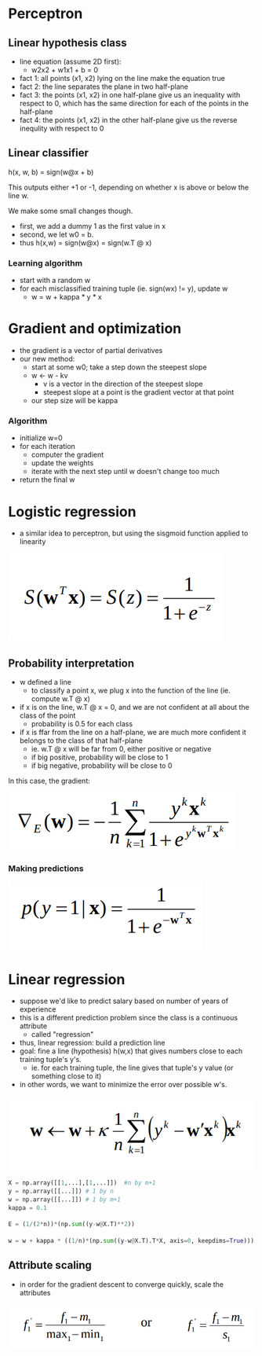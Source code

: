 # Perceptron

## Linear hypothesis class
- line equation (assume 2D first):
  - w2x2 + w1x1 + b = 0
- fact 1: all points (x1, x2) lying on the line make the equation true
- fact 2: the line separates the plane in two half-plane
- fact 3: the points (x1, x2) in one half-plane give us an inequality with respect to 0, which has the same direction for each of the points in the half-plane
- fact 4: the points (x1, x2) in the other half-plane give us the reverse inequlity with respect to 0

## Linear classifier

h(x, w, b) = sign(w@x + b)

This outputs either +1 or -1, depending on whether x is above or below the line w.

We make some small changes though.
- first, we add a dummy 1 as the first value in x
- second, we let w0 = b.
- thus h(x,w) = sign(w@x) = sign(w.T @ x)

### Learning algorithm
- start with a random w
- for each misclassified training tuple (ie. sign(wx) != y), update w
  - w = w + kappa * y * x

# Gradient and optimization

- the gradient is a vector of partial derivatives
- our new method:
  - start at some w0; take a step down the steepest slope
  - w <- w - kv
    - v is a vector in the direction of the steepest slope
    - steepest slope at a point is the gradient vector at that point
  - our step size will be kappa

### Algorithm
- initialize w=0
- for each iteration
  - computer the gradient
  - update the weights
  - iterate with the next step until w doesn't change too much
- return the final w

# Logistic regression
- a similar idea to perceptron, but using the sisgmoid function applied to linearity

![sigmoid](images/sigmoid.png)

## Probability interpretation
- w defined a line
  - to classify a point x, we plug x into the function of the line (ie. compute w.T @ x)
- if x is on the line, w.T @ x = 0, and we are not confident at all about the class of the point
  - probability is 0.5 for each class
- if x is ffar from the line on a half-plane, we are much more confident it belongs to the class of that half-plane
  - ie. w.T @ x will be far from 0, either positive or negative
  - if big positive, probability will be close to 1
  - if big negative, probability will be close to 0

In this case, the gradient:

![gradient](images/gradient.png)

### Making predictions

![logistic predictions](images/logistic_predictions.png)

# Linear regression
- suppose we'd like to predict salary based on number of years of experience
- this is a different prediction problem since the class is a continuous attribute
  - called "regression"
- thus, linear regression: build a prediction line
- goal: fine a line (hypothesis) h(w,x) that gives numbers close to each training tuple's y's.
  - ie. for each training tuple, the line gives that tuple's y value (or something close to it)
- in other words, we want to minimize the error over possible w's.

![iter lin reg](images/iter_lin_reg.png)

```python
X = np.array([[1,...],[1,...]])  #n by m+1
y = np.array([[...]]) # 1 by n
w = np.array([[...]]) # 1 by m+1
kappa = 0.1

E = (1/(2*n))*(np.sum((y-w@X.T)**2))

w = w + kappa * ((1/n)*(np.sum((y-w@X.T).T*X, axis=0, keepdims=True)))
```

## Attribute scaling
- in order for the gradient descent to converge quickly, scale the attributes

![attribute scaling](images/attribute_scaling.png)

